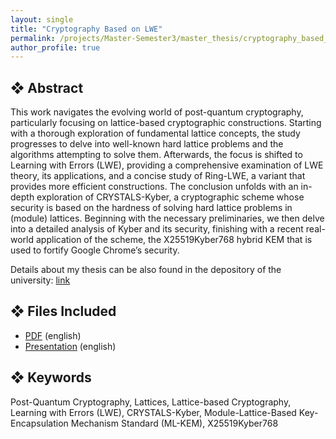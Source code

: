 ```yaml
---
layout: single
title: "Cryptography Based on LWE"
permalink: /projects/Master-Semester3/master_thesis/cryptography_based_on_lwe/
author_profile: true
---
```




## ❖  Abstract

This work navigates the evolving world of post-quantum cryptography, particularly focusing on lattice-based cryptographic constructions. Starting with a thorough exploration of fundamental lattice concepts, the study progresses to delve into well-known hard lattice problems and the algorithms attempting to solve them. Afterwards, the focus is shifted to Learning with Errors (LWE), providing a comprehensive examination of LWE theory, its applications, and a concise study of Ring-LWE, a variant that provides more efficient constructions. The conclusion unfolds with an in-depth exploration of CRYSTALS-Kyber, a cryptographic scheme whose security is based on the hardness of solving hard lattice problems in (module) lattices. Beginning with the necessary preliminaries, we then delve into a detailed analysis of Kyber and its security, finishing with a recent real-world application of the scheme, the X25519Kyber768 hybrid KEM that is used to fortify Google Chrome’s security.

Details about my thesis can be also found in the depository of the university: [link](https://ikee.lib.auth.gr/record/354084/?ln=el)

## ❖ Files Included

- [PDF](./msc-thesis.pdf) (english)
- [Presentation](./msc-thesis-presentation.pptx) (english)

## ❖ Keywords

Post-Quantum Cryptography, Lattices, Lattice-based Cryptography, Learning with Errors (LWE), CRYSTALS-Kyber, Module-Lattice-Based Key-Encapsulation Mechanism Standard (ML-KEM), X25519Kyber768
